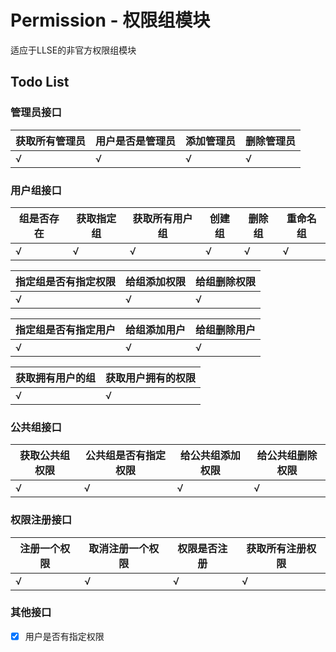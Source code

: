 # Permission - 权限组模块

适应于LLSE的非官方权限组模块

## Todo List

### 管理员接口

|获取所有管理员|用户是否是管理员|添加管理员|删除管理员|
|--|--|--|--|
|√|√|√|√|

### 用户组接口

|组是否存在|获取指定组|获取所有用户组|创建组|删除组|重命名组|
|--|--|--|--|--|--|
|√|√|√|√|√|√|

|指定组是否有指定权限|给组添加权限|给组删除权限|
|--|--|--|
|√|√|√|

|指定组是否有指定用户|给组添加用户|给组删除用户|
|--|--|--|
|√|√|√|

|获取拥有用户的组|获取用户拥有的权限|
|--|--|
|√|√|

### 公共组接口

|获取公共组权限|公共组是否有指定权限|给公共组添加权限|给公共组删除权限|
|--|--|--|--|
|√|√|√|√|

### 权限注册接口

|注册一个权限|取消注册一个权限|权限是否注册|获取所有注册权限|
|--|--|--|--|
|√|√|√|√|

### 其他接口

- [x] 用户是否有指定权限
